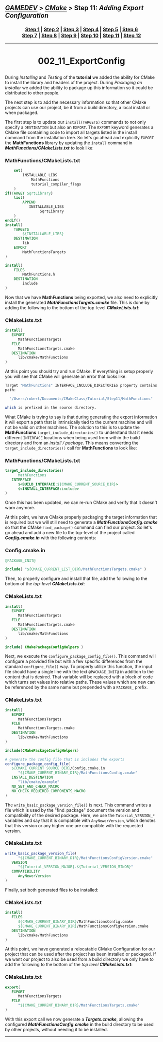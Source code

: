 ## [_GAMEDEV_][gamedev] > [_CMake_][CMake] > **Step 11**: *Adding Export Configuration*

### <p align=center>[Step 1][stp1] | [Step 2][stp2] | [Step 3][stp3] | [Step 4][stp4] | [Step 5][stp5] | [Step 6][stp6] <br/> [Step 7][stp7] | [Step 8][stp8] | [Step 9][stp9] | [Step 10][stp10] | [Step 11][stp11] | [Step 12][stp12]  </p>

<!--
* [_GAMEDEV_][gamedev]
* [_CMAKE_][CMake]
* [Step 1][stp1]
* [Step 2][stp2]
* [Step 3][stp3]
* [Step 4][stp4]
* [Step 5][stp5]
* [Step 6][stp6]
* [Step 7][stp7]
* [Step 8][stp8]
* [Step 9][stp9]
* [Step 10][stp10]
* [Step 11][stp11]
* [Step 12][stp12]
-->

[gamedev]: ../../README.md
[CMake]:   ../README.md
[stp1]:    ../002_1_BasicStartingPoint/README.md
[stp2]:    ../002_2_AddingLibrary/README.md
[stp3]:    ../002_3_UsageReqForLib/README.md
[stp4]:    ../002_4_InstallAndTest/README.md
[stp5]:    ../002_5_SysIntrospection/README.md
[stp6]:    ../002_6_ComFileGen/README.md
[stp7]:    ../002_7_BuildInstall/README.md
[stp8]:    ../002_8_Dashboard/README.md
[stp9]:    ../002_9_StaticShared/README.md
[stp10]:   ../002_10_GenExpression/README.md
[stp11]:   README.md
[stp12]:   ../002_12_PackDebRel/README.md

---
<!-- ---------------------------------- * Navigation * ---------------------------------- -->

# <p align = center><b>002_11_ExportConfig</b></p>

During *Installing* and *Testing* of the **tutorial** we added the ability for CMake to install the library and headers of the project. During *Packaging an Installer* we added the ability to package up this information so it could be distributed to other people.

The next step is to add the necessary information so that other CMake projects can use our project, be it from a build directory, a local install or when packaged.

The first step is to update our `install(TARGETS)` commands to not only specify a `DESTINATION` but also an `EXPORT`. The `EXPORT` keyword generates a CMake file containing code to import all targets listed in the install command from the installation tree. So let's go ahead and explicitly `EXPORT` the **MathFunctions** library by updating the `install` command in ***MathFunctions/CMakeLists.txt*** to look like:

### MathFunctions/CMakeLists.txt

```cmake
    set(
        INSTALLABLE_LIBS
            MathFunctions
            tutorial_compiler_flags
    )
if(TARGET SqrtLibrary)
    list(
        APPEND
           INSTALLABLE_LIBS
                SqrtLibrary
    )
endif()
install(
    TARGETS
        ${INSTALLABLE_LIBS}
    DESTINATION
        lib
    EXPORT
        MathFunctionsTargets
)

install(
    FILES
        MathFunctions.h
    DESTINATION
        include
)
```

Now that we have **MathFunctions** being exported, we also need to explicitly install the generated ***MathFunctionsTargets.cmake*** file. This is done by adding the following to the bottom of the top-level ***CMakeLists.txt***:

### CMakeLists.txt

```cmake
install(
   EXPORT
      MathFunctionsTargets
   FILE
      MathFunctionsTargets.cmake
   DESTINATION
      lib/cmake/MathFunctions
)
```

At this point you should try and run CMake. If everything is setup properly you will see that CMake will generate an error that looks like:

```bash
Target "MathFunctions" INTERFACE_INCLUDE_DIRECTORIES property contains
path:

  "/Users/robert/Documents/CMakeClass/Tutorial/Step11/MathFunctions"

which is prefixed in the source directory.
```

What CMake is trying to say is that during generating the export information it will export a path that is intrinsically tied to the current machine and will not be valid on other machines. The solution to this is to update the **MathFunctions** `target_include_directories()` to understand that it needs different `INTERFACE` locations when being used from within the build directory and from an *install / package*. This means converting the `target_include_directories()` call for **MathFunctions** to look like:

### MathFunctions/CMakeLists.txt

```cmake
target_include_directories(
      MathFunctions
   INTERFACE
      $<BUILD_INTERFACE:${CMAKE_CURRENT_SOURCE_DIR}>
      $<INSTALL_INTERFACE:include>
)
```

Once this has been updated, we can re-run CMake and verify that it doesn't warn anymore.

At this point, we have CMake properly packaging the target information that is required but we will still need to generate a ***MathFunctionsConfig.cmake*** so that the CMake `find_package()` command can find our project. So let's go ahead and add a new file to the top-level of the project called ***Config.cmake.in*** with the following contents:

### Config.cmake.in

```cmake
@PACKAGE_INIT@

include( "${CMAKE_CURRENT_LIST_DIR}/MathFunctionsTargets.cmake" )
```

Then, to properly configure and install that file, add the following to the bottom of the *top-level* ***CMakeLists.txt***:

### CMakeLists.txt

```cmake
install(
   EXPORT
      MathFunctionsTargets
   FILE
      MathFunctionsTargets.cmake
   DESTINATION
      lib/cmake/MathFunctions
)

include( CMakePackageConfigHelpers )
```

Next, we execute the `configure_package_config_file()`. This command will configure a provided file but with a few specific differences from the standard `configure_file()` way. To properly utilize this function, the input file should have a single line with the text `@PACKAGE_INIT@` in addition to the content that is desired. That variable will be replaced with a block of code which turns set values into relative paths. These values which are new can be referenced by the same name but prepended with a `PACKAGE_` prefix.

### CMakeLists.txt

```cmake
install(
   EXPORT
      MathFunctionsTargets
   FILE
      MathFunctionsTargets.cmake
   DESTINATION
      lib/cmake/MathFunctions
)

include(CMakePackageConfigHelpers)

# generate the config file that is includes the exports
configure_package_config_file(
   ${CMAKE_CURRENT_SOURCE_DIR}/Config.cmake.in
      "${CMAKE_CURRENT_BINARY_DIR}/MathFunctionsConfig.cmake"
   INSTALL_DESTINATION
      "lib/cmake/example"
   NO_SET_AND_CHECK_MACRO
   NO_CHECK_REQUIRED_COMPONENTS_MACRO
)
```

The `write_basic_package_version_file()` is next. This command writes a file which is used by the "find_package" document the version and compatibility of the desired package. Here, we use the `Tutorial_VERSION_*` variables and say that it is compatible with `AnyNewerVersion`, which denotes that this version or any higher one are compatible with the requested version.

### CMakeLists.txt

```cmake
write_basic_package_version_file(
      "${CMAKE_CURRENT_BINARY_DIR}/MathFunctionsConfigVersion.cmake"
   VERSION
      "${Tutorial_VERSION_MAJOR}.${Tutorial_VERSION_MINOR}"
   COMPATIBILITY
      AnyNewerVersion
)
```

Finally, set both generated files to be installed:

### CMakeLists.txt

```cmake
install(
   FILES
      ${CMAKE_CURRENT_BINARY_DIR}/MathFunctionsConfig.cmake
      ${CMAKE_CURRENT_BINARY_DIR}/MathFunctionsConfigVersion.cmake
   DESTINATION
      lib/cmake/MathFunctions
)
```

At this point, we have generated a relocatable CMake Configuration for our project that can be used after the project has been installed or packaged. If we want our project to also be used from a build directory we only have to add the following to the bottom of the *top level* ***CMakeLists.txt***:

### CMakeLists.txt

```cmake
export( 
   EXPORT
      MathFunctionsTargets
   FILE
      "${CMAKE_CURRENT_BINARY_DIR}/MathFunctionsTargets.cmake"
)
```

With this export call we now generate a ***Targets.cmake***, allowing the configured ***MathFunctionsConfig.cmake*** in the build directory to be used by other projects, without needing it to be installed.

---